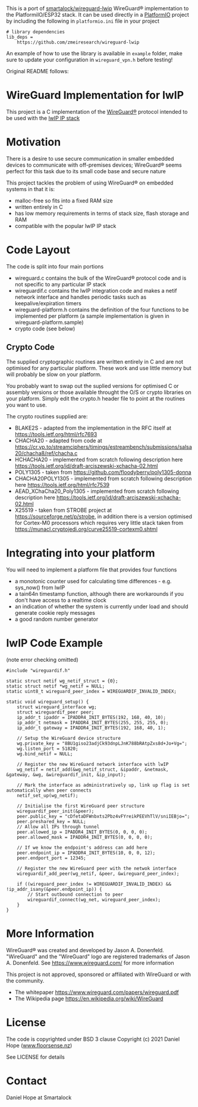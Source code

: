 #

This is a port of [smartalock/wireguard-lwip](https://github.com/smartalock/wireguard-lwip) WireGuard&reg; implementation to the PlatformiIO/ESP32 stack. It can be used directly in a [PlatformIO](https://platformio.org/) project by including the following in `platformio.ini` file in your project

```
# library dependencies
lib_deps =
    https://github.com/zmeiresearch/wireguard-lwip
```

An example of how to use the library is available in `example` folder, make sure to update your configuration in `wireguard_vpn.h` before testing!


Original README follows:

# WireGuard Implementation for lwIP

This project is a C implementation of the [WireGuard&reg;](https://www.wireguard.com/) protocol intended to be used with the [lwIP IP stack](https://www.nongnu.org/lwip/)

# Motivation

There is a desire to use secure communication in smaller embedded devices to communicate with off-premises devices; WireGuard&reg; seems perfect for this task due to its small code base and secure nature

This project tackles the problem of using WireGuard&reg; on embedded systems in that it is:
- malloc-free so fits into a fixed RAM size
- written entirely in C
- has low memory requirements in terms of stack size, flash storage and RAM
- compatible with the popular lwIP IP stack

# Code Layout

The code is split into four main portions

- wireguard.c contains the bulk of the WireGuard&reg; protocol code and is not specific to any particular IP stack
- wireguardif.c contains the lwIP integration code and makes a netif network interface and handles periodic tasks such as keepalive/expiration timers
- wireguard-platform.h contains the definition of the four functions to be implemented per platform (a sample implementation is given in wireguard-platform.sample)
- crypto code (see below)

## Crypto Code

The supplied cryptographic routines are written entirely in C and are not optimised for any particular platform. These work and use little memory but will probably be slow on your platform.

You probably want to swap out the suplied versions for optimised C or assembly versions or those available throught the O/S or crypto libraries on your platform. Simply edit the crypto.h header file to point at the routines you want to use.

The crypto routines supplied are:
- BLAKE2S - adapted from the implementation in the RFC itself at https://tools.ietf.org/html/rfc7693
- CHACHA20 - adapted from code at https://cr.yp.to/streamciphers/timings/estreambench/submissions/salsa20/chacha8/ref/chacha.c
- HCHACHA20 - implemented from scratch following description here https://tools.ietf.org/id/draft-arciszewski-xchacha-02.html
- POLY1305 - taken from https://github.com/floodyberry/poly1305-donna
- CHACHA20POLY1305 - implemented from scratch following description here https://tools.ietf.org/html/rfc7539
- AEAD_XChaCha20_Poly1305 - implemented from scratch following description here https://tools.ietf.org/id/draft-arciszewski-xchacha-02.html
- X25519 - taken from STROBE project at https://sourceforge.net/p/strobe, in addition there is a version optimised for Cortex-M0 processors which requires very little stack taken from https://munacl.cryptojedi.org/curve25519-cortexm0.shtml

# Integrating into your platform

You will need to implement a platform file that provides four functions
- a monotonic counter used for calculating time differences - e.g. sys_now() from lwIP
- a tain64n timestamp function, although there are workarounds if you don't have access to a realtime clock
- an indication of whether the system is currently under load and should generate cookie reply messages
- a good random number generator

# lwIP Code Example
(note error checking omitted)

    #include "wireguardif.h"
    
    static struct netif wg_netif_struct = {0};
    static struct netif *wg_netif = NULL;
    static uint8_t wireguard_peer_index = WIREGUARDIF_INVALID_INDEX;

    static void wireguard_setup() {
    	struct wireguard_interface wg;
    	struct wireguardif_peer peer;
    	ip_addr_t ipaddr = IPADDR4_INIT_BYTES(192, 168, 40, 10);
    	ip_addr_t netmask = IPADDR4_INIT_BYTES(255, 255, 255, 0);
    	ip_addr_t gateway = IPADDR4_INIT_BYTES(192, 168, 40, 1);

    	// Setup the WireGuard device structure
    	wg.private_key = "8BU1giso23adjCk93dnpLJnK788bRAtpZxs8d+Jo+Vg=";
    	wg.listen_port = 51820;
    	wg.bind_netif = NULL;

    	// Register the new WireGuard network interface with lwIP
    	wg_netif = netif_add(&wg_netif_struct, &ipaddr, &netmask, &gateway, &wg, &wireguardif_init, &ip_input);

    	// Mark the interface as administratively up, link up flag is set automatically when peer connects
    	netif_set_up(wg_netif);

    	// Initialise the first WireGuard peer structure
    	wireguardif_peer_init(&peer);
    	peer.public_key = "cDfetaDFWnbxts2Pbz4vFYreikPEEVhTlV/sniIEBjo=";
    	peer.preshared_key = NULL;
    	// Allow all IPs through tunnel
    	peer.allowed_ip = IPADDR4_INIT_BYTES(0, 0, 0, 0);
    	peer.allowed_mask = IPADDR4_INIT_BYTES(0, 0, 0, 0);

    	// If we know the endpoint's address can add here
    	peer.endpoint_ip = IPADDR4_INIT_BYTES(10, 0, 0, 12);
    	peer.endport_port = 12345;

    	// Register the new WireGuard peer with the netwok interface
    	wireguardif_add_peer(wg_netif, &peer, &wireguard_peer_index);

    	if ((wireguard_peer_index != WIREGUARDIF_INVALID_INDEX) && !ip_addr_isany(&peer.endpoint_ip)) {
    		// Start outbound connection to peer
    		wireguardif_connect(wg_net, wireguard_peer_index);
    	}
    }


# More Information

WireGuard&reg; was created and developed by Jason A. Donenfeld. "WireGuard" and the "WireGuard" logo are registered trademarks of Jason A. Donenfeld. See https://www.wireguard.com/ for more information

This project is not approved, sponsored or affiliated with WireGuard or with the community.

- The whitepaper https://www.wireguard.com/papers/wireguard.pdf
- The Wikipedia page https://en.wikipedia.org/wiki/WireGuard 

# License

The code is copyrighted under BSD 3 clause Copyright (c) 2021 Daniel Hope (www.floorsense.nz)

See LICENSE for details

# Contact

Daniel Hope at Smartalock
